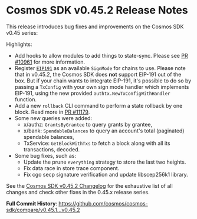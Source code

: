 # Cosmos SDK v0.45.2 Release Notes

This release introduces bug fixes and improvements on the Cosmos SDK v0.45 series:

Highlights:

- Add hooks to allow modules to add things to state-sync. Please see [PR #10961](https://github.com/cosmos/cosmos-sdk/pull/10961) for more information.
- Register [`EIP191`](https://eips.ethereum.org/EIPS/eip-191) as an available `SignMode` for chains to use. Please note that in v0.45.2, the Cosmos SDK does **not** support EIP-191 out of the box. But if your chain wants to integrate EIP-191, it's possible to do so by passing a `TxConfig` with your own sign mode handler which implements EIP-191, using the new provided `authtx.NewTxConfigWithHandler` function.
- Add a new `rollback` CLI command to perform a state rollback by one block. Read more in [PR #11179](https://github.com/cosmos/cosmos-sdk/pull/11179).
- Some new queries were added:
  - x/authz: `GrantsByGrantee` to query grants by grantee,
  - x/bank: `SpendableBalances` to query an account's total (paginated) spendable balances,
  - TxService: `GetBlockWithTxs` to fetch a block along with all its transactions, decoded.
- Some bug fixes, such as:
  - Update the prune `everything` strategy to store the last two heights.
  - Fix data race in store trace component.
  - Fix cgo secp signature verification and update libscep256k1 library.

See the [Cosmos SDK v0.45.2 Changelog](https://github.com/cosmos/cosmos-sdk/blob/v0.45.2/CHANGELOG.md) for the exhaustive list of all changes and check other fixes in the 0.45.x release series.

**Full Commit History**: https://github.com/cosmos/cosmos-sdk/compare/v0.45.1...v0.45.2
